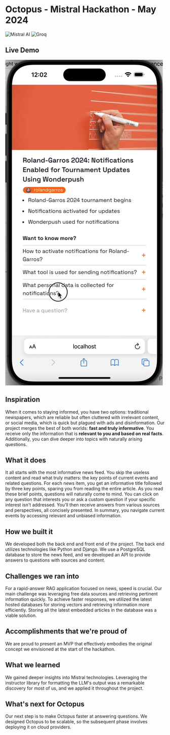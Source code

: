 # Octopus - Mistral Hackathon - May 2024

![Mistral AI](https://avatars.githubusercontent.com/u/132372032?s=200&v=4)
![Groq](https://avatars.githubusercontent.com/u/7464134?s=200&v=4)

## Live Demo

![Live Octopus](https://github.com/blefo/Octopus/blob/main/live_demo.gif)

## Inspiration
When it comes to staying informed, you have two options: traditional newspapers, which are reliable but often cluttered with irrelevant content, or social media, which is quick but plagued with ads and disinformation. Our project merges the best of both worlds: **fast and truly informative**. You receive only the information that is **relevant to you and based on real facts**. Additionally, you can dive deeper into topics with naturally arising questions.

## What it does
It all starts with the most informative news feed. You skip the useless content and read what truly matters: the key points of current events and related questions. For each news item, you get an informative title followed by three key points, sparing you from reading the entire article. As you read these brief points, questions will naturally come to mind. You can click on any question that interests you or ask a custom question if your specific interest isn't addressed. You'll then receive answers from various sources and perspectives, all concisely presented. In summary, you navigate current events by accessing relevant and unbiased information.

## How we built it
We developed both the back end and front end of the project. The back end utilizes technologies like Python and Django. We use a PostgreSQL database to store the news feed, and we developed an API to provide answers to questions with sources and content.

## Challenges we ran into
For a rapid-answer RAG application focused on news, speed is crucial. Our main challenge was leveraging free data sources and retrieving pertinent information quickly. To achieve faster responses, we utilized the latest hosted databases for storing vectors and retrieving information more efficiently. Storing all the latest embedded articles in the database was a viable solution.

## Accomplishments that we're proud of
We are proud to present an MVP that effectively embodies the original concept we envisioned at the start of the hackathon.

## What we learned
We gained deeper insights into Mistral technologies. Leveraging the instructor library for formatting the LLM's output was a remarkable discovery for most of us, and we applied it throughout the project.

## What's next for Octopus
Our next step is to make Octopus faster at answering questions. We designed Octopus to be scalable, so the subsequent phase involves deploying it on cloud providers.
